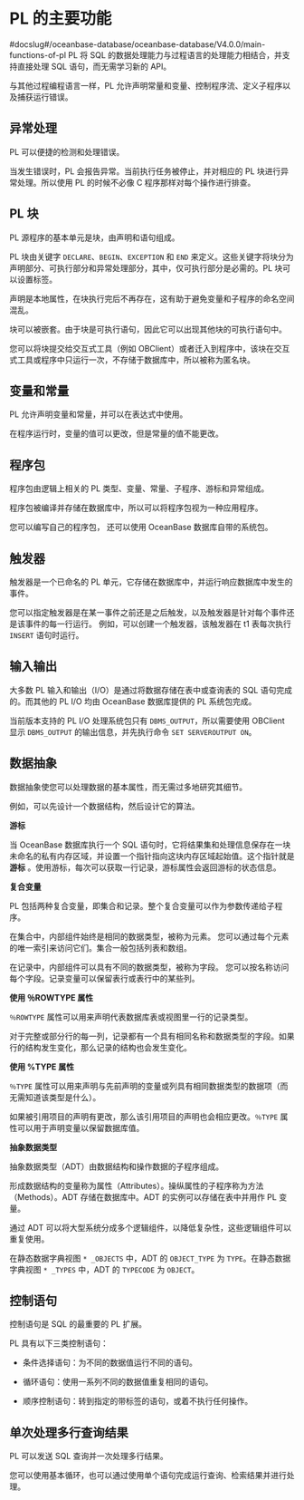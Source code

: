 PL 的主要功能 
=============================
#docslug#/oceanbase-database/oceanbase-database/V4.0.0/main-functions-of-pl
PL 将 SQL 的数据处理能力与过程语言的处理能力相结合，并支持直接处理 SQL 语句，而无需学习新的 API。

与其他过程编程语言一样，PL 允许声明常量和变量、控制程序流、定义子程序以及捕获运行错误。

异常处理 
-------------

PL 可以便捷的检测和处理错误。

当发生错误时，PL 会报告异常。当前执行任务被停止，并对相应的 PL 块进行异常处理。所以使用 PL 的时候不必像 C 程序那样对每个操作进行排查。

PL 块 
-------------

PL 源程序的基本单元是块，由声明和语句组成。

PL 块由关键字 `DECLARE`、`BEGIN`、`EXCEPTION` 和 `END` 来定义。这些关键字将块分为声明部分、可执行部分和异常处理部分，其中，仅可执行部分是必需的。PL 块可以设置标签。

声明是本地属性，在块执行完后不再存在，这有助于避免变量和子程序的命名空间混乱。

块可以被嵌套。由于块是可执行语句，因此它可以出现其他块的可执行语句中。

您可以将块提交给交互式工具（例如 OBClient）或者迁入到程序中，该块在交互式工具或程序中只运行一次，不存储于数据库中，所以被称为匿名块。

变量和常量 
--------------

PL 允许声明变量和常量，并可以在表达式中使用。

在程序运行时，变量的值可以更改，但是常量的值不能更改。

程序包 
------------

程序包由逻辑上相关的 PL 类型、变量、常量、子程序、游标和异常组成。

程序包被编译并存储在数据库中，所以可以将程序包视为一种应用程序。

您可以编写自己的程序包， 还可以使用 OceanBase 数据库自带的系统包。

触发器 
------------

触发器是一个已命名的 PL 单元，它存储在数据库中，并运行响应数据库中发生的事件。

您可以指定触发器是在某一事件之前还是之后触发，以及触发器是针对每个事件还是该事件的每一行运行。 例如，可以创建一个触发器，该触发器在 t1 表每次执行 `INSERT` 语句时运行。

输入输出 
-------------

大多数 PL 输入和输出（I/O）是通过将数据存储在表中或查询表的 SQL 语句完成的。而其他的 PL I/O 均由 OceanBase 数据库提供的 PL 系统包完成。

当前版本支持的 PL I/O 处理系统包只有 `DBMS_OUTPUT`，所以需要使用 OBClient 显示 `DBMS_OUTPUT` 的输出信息，并先执行命令 `SET SERVEROUTPUT ON`。

数据抽象 
-------------

数据抽象使您可以处理数据的基本属性，而无需过多地研究其细节。

例如，可以先设计一个数据结构，然后设计它的算法。

**游标** 

当 OceanBase 数据库执行一个 SQL 语句时，它将结果集和处理信息保存在一块未命名的私有内存区域，并设置一个指针指向这块内存区域起始值。这个指针就是 **游标** 。使用游标，每次可以获取一行记录，游标属性会返回游标的状态信息。

**复合变量** 

PL 包括两种复合变量，即集合和记录。整个复合变量可以作为参数传递给子程序。

在集合中，内部组件始终是相同的数据类型，被称为元素。 您可以通过每个元素的唯一索引来访问它们。集合一般包括列表和数组。

在记录中，内部组件可以具有不同的数据类型，被称为字段。 您可以按名称访问每个字段。记录变量可以保留表行或表行中的某些列。

**使用 ％ROWTYPE 属性** 

`％ROWTYPE` 属性可以用来声明代表数据库表或视图里一行的记录类型。

对于完整或部分行的每一列，记录都有一个具有相同名称和数据类型的字段。如果行的结构发生变化，那么记录的结构也会发生变化。

**使用 %TYPE 属性** 

`％TYPE` 属性可以用来声明与先前声明的变量或列具有相同数据类型的数据项（而无需知道该类型是什么）。

如果被引用项目的声明有更改，那么该引用项目的声明也会相应更改。`％TYPE` 属性可以用于声明变量以保留数据库值。

**抽象数据类型** 

抽象数据类型（ADT）由数据结构和操作数据的子程序组成。

形成数据结构的变量称为属性（Attributes）。操纵属性的子程序称为方法（Methods）。ADT 存储在数据库中。ADT 的实例可以存储在表中并用作 PL 变量。

通过 ADT 可以将大型系统分成多个逻辑组件，以降低复杂性，这些逻辑组件可以重复使用。

在静态数据字典视图 `* _OBJECTS` 中，ADT 的 `OBJECT_TYPE` 为 `TYPE`。在静态数据字典视图 `* _TYPES` 中，ADT 的 `TYPECODE` 为 `OBJECT`。

控制语句 
-------------

控制语句是 SQL 的最重要的 PL 扩展。

PL 具有以下三类控制语句：

* 条件选择语句：为不同的数据值运行不同的语句。

  

* 循环语句：使用一系列不同的数据值重复相同的语句。

  

* 顺序控制语句：转到指定的带标签的语句，或着不执行任何操作。

  




单次处理多行查询结果 
-------------------

PL 可以发送 SQL 查询并一次处理多行结果。

您可以使用基本循环，也可以通过使用单个语句完成运行查询、检索结果并进行处理。
